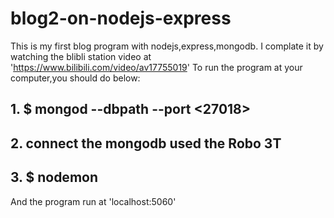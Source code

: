 # blog2-on-nodejs-express
This is my first blog program with nodejs,express,mongodb.
I complate it by watching the blibli station video at 'https://www.bilibili.com/video/av17755019'
To run the program at your computer,you should do below:
 ## 1. $ mongod --dbpath <you local db path> --port <27018>
 ## 2. connect the mongodb used the Robo 3T
 ## 3. $ nodemon
 And the program run at 'localhost:5060'
